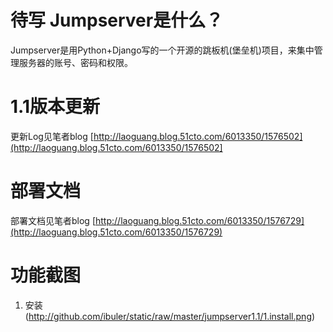 待写
Jumpserver是什么？
==================
Jumpserver是用Python+Django写的一个开源的跳板机(堡垒机)项目，来集中管理服务器的账号、密码和权限。

1.1版本更新
==================
更新Log见笔者blog
[http://laoguang.blog.51cto.com/6013350/1576502](http://laoguang.blog.51cto.com/6013350/1576502]

部署文档
==================
部署文档见笔者blog
[http://laoguang.blog.51cto.com/6013350/1576729](http://laoguang.blog.51cto.com/6013350/1576729)

功能截图
=================
1. 安装
(http://github.com/ibuler/static/raw/master/jumpserver1.1/1.install.png)
